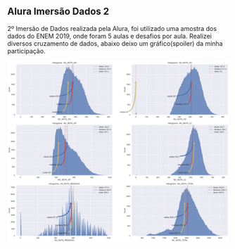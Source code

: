 ## Alura Imersão Dados 2

2º Imersão de Dados realizada pela Alura, foi utilizado uma amostra dos dados do ENEM 2019, onde foram 5 aulas e desafios por aula. Realizei diversos cruzamento de dados, abaixo deixo um gráfico(spoiler) da minha participação.

<p align="center">
  <img src="dados.png">
</p>